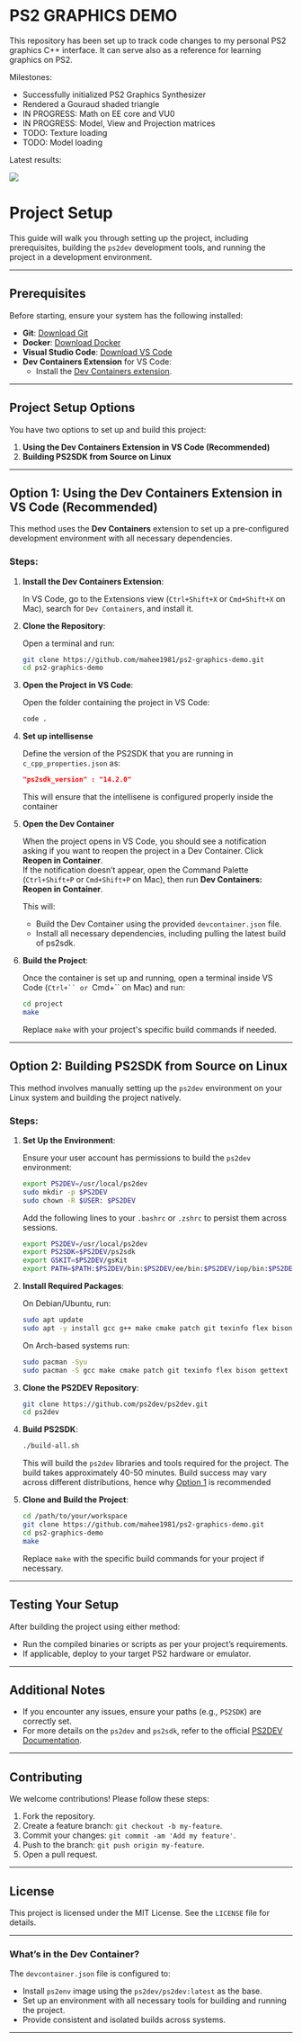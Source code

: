 # PS2 GRAPHICS DEMO

This repository has been set up to track code changes to my personal PS2 graphics C++ interface. It can serve also as a reference for learning graphics on PS2.

Milestones:
 - Successfully initialized PS2 Graphics Synthesizer
 - Rendered a Gouraud shaded triangle
 - IN PROGRESS: Math on EE core and VU0
 - IN PROGRESS: Model, View and Projection matrices
 - TODO: Texture loading
 - TODO: Model loading

Latest results:

<img src="./results/3DCube.gif"/>

# Project Setup

This guide will walk you through setting up the project, including prerequisites, building the `ps2dev` development tools, and running the project in a development environment.

---

## **Prerequisites**

Before starting, ensure your system has the following installed:

- **Git**: [Download Git](https://git-scm.com/)
- **Docker**: [Download Docker](https://www.docker.com/)
- **Visual Studio Code**: [Download VS Code](https://code.visualstudio.com/)
- **Dev Containers Extension** for VS Code:
  - Install the [Dev Containers extension](https://marketplace.visualstudio.com/items?itemName=ms-vscode-remote.remote-containers).

---

## **Project Setup Options**

You have two options to set up and build this project:

1. **Using the Dev Containers Extension in VS Code (Recommended)**  
2. **Building PS2SDK from Source on Linux**

---

## **Option 1: Using the Dev Containers Extension in VS Code (Recommended)**

This method uses the **Dev Containers** extension to set up a pre-configured development environment with all necessary dependencies.

### **Steps**:

1. **Install the Dev Containers Extension**:

   In VS Code, go to the Extensions view (`Ctrl+Shift+X` or `Cmd+Shift+X` on Mac), search for `Dev Containers`, and install it.

2. **Clone the Repository**:

   Open a terminal and run:
   ```bash
   git clone https://github.com/mahee1981/ps2-graphics-demo.git
   cd ps2-graphics-demo
   ```

3. **Open the Project in VS Code**:

   Open the folder containing the project in VS Code:
   ```bash
   code .
   ```

4. **Set up intellisense** 

    Define the version of the PS2SDK that you are running in `c_cpp_properties.json` as:
    ```json
    "ps2sdk_version" : "14.2.0"
    ```
    This will ensure that the intellisene is configured properly inside the container

5. **Open the Dev Container**

   When the project opens in VS Code, you should see a notification asking if you want to reopen the project in a Dev Container. Click **Reopen in Container**.  
   If the notification doesn’t appear, open the Command Palette (`Ctrl+Shift+P` or `Cmd+Shift+P` on Mac), then run **Dev Containers: Reopen in Container**.

   This will:
   - Build the Dev Container using the provided `devcontainer.json` file.
   - Install all necessary dependencies, including pulling the latest build of ps2sdk.

6. **Build the Project**:

   Once the container is set up and running, open a terminal inside VS Code (`Ctrl+`` or `Cmd+`` on Mac) and run:
   ```bash
   cd project
   make
   ```

   Replace `make` with your project's specific build commands if needed.

---

## **Option 2: Building PS2SDK from Source on Linux**

This method involves manually setting up the `ps2dev` environment on your Linux system and building the project natively.

### **Steps**:

1. **Set Up the Environment**:

   Ensure your user account has permissions to build the `ps2dev` environment:
   ```bash
   export PS2DEV=/usr/local/ps2dev
   sudo mkdir -p $PS2DEV
   sudo chown -R $USER: $PS2DEV
   ```

   Add the following lines to your `.bashrc` or `.zshrc` to persist them across sessions.
   ```bash
   export PS2DEV=/usr/local/ps2dev
   export PS2SDK=$PS2DEV/ps2sdk
   export GSKIT=$PS2DEV/gsKit
   export PATH=$PATH:$PS2DEV/bin:$PS2DEV/ee/bin:$PS2DEV/iop/bin:$PS2DEV/dvp/bin:$PS2SDK/bin
   ```


2. **Install Required Packages**:
   
   On Debian/Ubuntu, run:
   ```bash
   sudo apt update
   sudo apt -y install gcc g++ make cmake patch git texinfo flex bison gettext libgsl-dev libgmp3-dev libmpfr-dev libmpc-dev zlib1g-dev autopoint
   ```
   On Arch-based systems run:
   ```bash
   sudo pacman -Syu
   sudo pacman -S gcc make cmake patch git texinfo flex bison gettext gsl gmp mpfr libmpc zlib boost
   ```

3. **Clone the PS2DEV Repository**:
   ```bash
   git clone https://github.com/ps2dev/ps2dev.git
   cd ps2dev
   ```

3. **Build PS2SDK**:
   ```bash
   ./build-all.sh
   ```

   This will build the `ps2dev` libraries and tools required for the project. The build takes approximately 40-50 minutes. Build success may vary across different distributions, hence why [Option 1](#option-1-using-the-dev-containers-extension-in-vs-code-recommended) is recommended 

5. **Clone and Build the Project**:
   ```bash
   cd /path/to/your/workspace
   git clone https://github.com/mahee1981/ps2-graphics-demo.git
   cd ps2-graphics-demo
   make
   ```

   Replace `make` with the specific build commands for your project if necessary.

---

## **Testing Your Setup**

After building the project using either method:

- Run the compiled binaries or scripts as per your project’s requirements.
- If applicable, deploy to your target PS2 hardware or emulator.

---

## **Additional Notes**

- If you encounter any issues, ensure your paths (e.g., `PS2SDK`) are correctly set.
- For more details on the `ps2dev` and `ps2sdk`, refer to the official [PS2DEV Documentation](https://github.com/ps2dev/ps2dev).

---

## **Contributing**

We welcome contributions! Please follow these steps:

1. Fork the repository.
2. Create a feature branch: `git checkout -b my-feature`.
3. Commit your changes: `git commit -am 'Add my feature'`.
4. Push to the branch: `git push origin my-feature`.
5. Open a pull request.

---

## **License**

This project is licensed under the MIT License. See the `LICENSE` file for details.

---

### **What’s in the Dev Container?**

The `devcontainer.json` file is configured to:
- Install `ps2env` image using the `ps2dev/ps2dev:latest` as the base.
- Set up an environment with all necessary tools for building and running the project.
- Provide consistent and isolated builds across systems.

---
